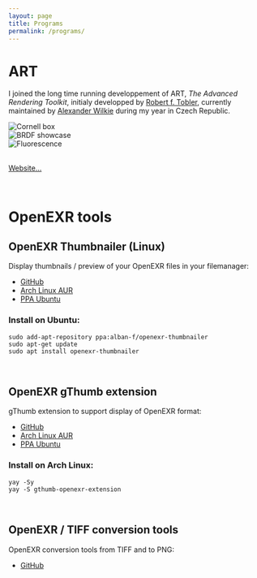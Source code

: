 ```yaml
---
layout: page
title: Programs
permalink: /programs/
---
```


ART
===
I joined the long time running developpement of ART, *The Advanced Rendering Toolkit*, initialy developped by [Robert f. Tobler](http://cgg.mff.cuni.cz/ART/archivers/dedication.html), currently maintained by [Alexander Wilkie](http://cgg.mff.cuni.cz/~wilkie) during my year in Czech Republic. 

<div class="w3-row-padding">
  <div class="w3-col m4 l4">
    <div class="w3-card">
      <img src="../images/CornellBox.jpg" class="w3-image" alt="Cornell box">
    </div>
  </div>
  <div class="w3-col m4 l4">
    <div class="w3-card">
      <img src="../images/SphereStage_TS.jpg" class="w3-image" alt="BRDF showcase">
    </div>
  </div>
  <div class="w3-col m4 l4">
    <div class="w3-card">
      <img src="../images/SIGGRAPH_2012_fluo_scene.jpg" class="w3-image" alt="Fluorescence">
    </div>
  </div>
</div>

<br>

<div class="w3-display-container">
<p class="w3-right">
<a href="http://cgg.mff.cuni.cz/ART" class="w3-button w3-blue">Website...</a>
</p>
</div>

<br>


OpenEXR tools
=============

OpenEXR Thumbnailer (Linux)
---------------------------
Display thumbnails / preview of your OpenEXR files in your filemanager:
- [GitHub](https://github.com/yama-chan/openexr-thumbnailer)
- [Arch Linux AUR](https://aur.archlinux.org/packages/openexr-thumbnailer/)
- [PPA Ubuntu](https://launchpad.net/~alban-f/+archive/ubuntu/openexr-thumbnailer)

### Install on Ubuntu:
```
sudo add-apt-repository ppa:alban-f/openexr-thumbnailer
sudo apt-get update
sudo apt install openexr-thumbnailer
```
<br>

OpenEXR gThumb extension
------------------------
gThumb extension to support display of OpenEXR format:
- [GitHub](https://github.com/yama-chan/gthumb-openexr-extension)
- [Arch Linux AUR](https://aur.archlinux.org/packages/gthumb-openexr-extension/)
- [PPA Ubuntu](https://launchpad.net/~alban-f/+archive/ubuntu/gthumb-openexr-extension)

### Install on Arch Linux:
```
yay -Sy
yay -S gthumb-openexr-extension
```
<br>

OpenEXR / TIFF conversion tools
--------------------------------
OpenEXR conversion tools from TIFF and to PNG:
- [GitHub](https://github.com/yama-chan/openexr-converter)
